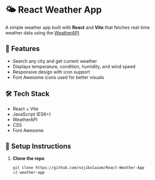 # 🌤️ React Weather App

A simple weather app built with **React** and **Vite** that fetches real-time weather data using the [WeatherAPI](https://www.weatherapi.com/).

## 🚀 Features

- Search any city and get current weather
- Displays temperature, condition, humidity, and wind speed
- Responsive design with icon support
- Font Awesome icons used for better visuals

## 🛠️ Tech Stack

- React + Vite
- JavaScript (ES6+)
- WeatherAPI
- CSS
- Font Awesome

## 🔧 Setup Instructions

1. **Clone the repo**

   ```bash
   git clone https://github.com/najibulazam/React-Weather-App
   cd weather-app